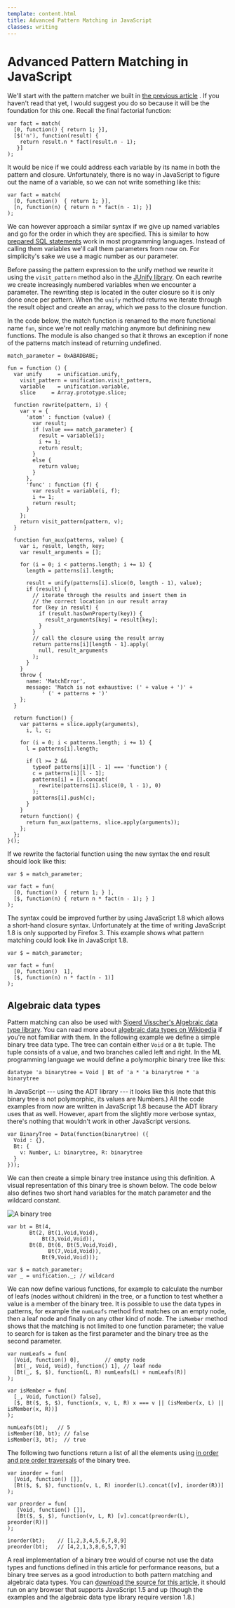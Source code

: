 ```yaml
---
template: content.html
title: Advanced Pattern Matching in JavaScript
classes: writing
---
```


# Advanced Pattern Matching in JavaScript

We'll start with the pattern matcher we built in [the previous article](pattern-matching.html) . If you haven't read that yet, I would suggest you do so because it will be the foundation for this one. Recall the final factorial function:

```
var fact = match(
  [0, function() { return 1; }],
  [$('n'), function(result) {
    return result.n * fact(result.n - 1);
   }]
);
```

It would be nice if we could address each variable by its name in both the pattern and closure. Unfortunately, there is no way in JavaScript to figure out the name of a variable, so we can not write something like this:

```
var fact = match(
  [0, function()  { return 1; }],
  [n, function(n) { return n * fact(n - 1); }]
);
```

We can however approach a similar syntax if we give up named variables and go for the order in which they are specified. This is similar to how [prepared <abbr>SQL</abrr> statements](http://java.sun.com/docs/books/tutorial/jdbc/basics/prepared.html) work in most programming languages. Instead of calling them variables we'll call them parameters from now on. For simplicity's sake we use a magic number as our parameter.

Before passing the pattern expression to the unify method we rewrite it using the `visit_pattern` method also in the [JUnify library](../projects/junify/). On each rewrite we create increasingly numbered variables when we encounter a parameter. The rewriting step is located in the outer closure so it is only done once per pattern. When the `unify` method returns we iterate through the result object and create an array, which we pass to the closure function.

In the code below, the match function is renamed to the more functional name `fun`, since we're not really matching anymore but definining new functions. The module is also changed so that it throws an exception if none of the patterns match instead of returning undefined.

```
match_parameter = 0xABADBABE;

fun = function () {
  var unify     = unification.unify,
    visit_pattern = unification.visit_pattern,
    variable    = unification.variable,
    slice     = Array.prototype.slice;

  function rewrite(pattern, i) {
    var v = {
      'atom' : function (value) {
        var result;
        if (value === match_parameter) {
          result = variable(i);
          i += 1;
          return result;
        }
        else {
          return value;
        }
      },
      'func' : function (f) {
        var result = variable(i, f);
        i += 1;
        return result;
      }
    };
    return visit_pattern(pattern, v);
  }

  function fun_aux(patterns, value) {
    var i, result, length, key;
    var result_arguments = [];

    for (i = 0; i < patterns.length; i += 1) {
      length = patterns[i].length;

      result = unify(patterns[i].slice(0, length - 1), value);
      if (result) {
        // iterate through the results and insert them in
        // the correct location in our result array
        for (key in result) {
          if (result.hasOwnProperty(key)) {
            result_arguments[key] = result[key];
          }
        }
        // call the closure using the result array
        return patterns[i][length - 1].apply(
          null, result_arguments
        );
      }
    }
    throw {
      name: 'MatchError',
      message: 'Match is not exhaustive: (' + value + ')' +
           ' (' + patterns + ')'
    };
  }

  return function() {
    var patterns = slice.apply(arguments),
      i, l, c;

    for (i = 0; i < patterns.length; i += 1) {
      l = patterns[i].length;

      if (l >= 2 &&
        typeof patterns[i][l - 1] === 'function') {
        c = patterns[i][l - 1];
        patterns[i] = [].concat(
          rewrite(patterns[i].slice(0, l - 1), 0)
        );
        patterns[i].push(c);
      }
    }
    return function() {
      return fun_aux(patterns, slice.apply(arguments));
    };
  };
}();
```

If we rewrite the factorial function using the new syntax the end result should look like this:

```
var $ = match_parameter;

var fact = fun(
  [0, function()  { return 1; } ],
  [$, function(n) { return n * fact(n - 1); } ]
);
```

The syntax could be improved further by using JavaScript 1.8 which allows a short-hand closure syntax. Unfortunately at the time of writing JavaScript 1.8 is only supported by Firefox 3. This example shows what pattern matching could look like in JavaScript 1.8.

```
var $ = match_parameter;

var fact = fun(
  [0, function()  1],
  [$, function(n) n * fact(n - 1)]
);
```

## Algebraic data types

Pattern matching can also be used with [Sjoerd Visscher's Algebraic data type library](http://w3future.com/weblog/stories/2008/06/16/adtinjs.xml). You can read more about [algebraic data types on Wikipedia](http://en.wikipedia.org/wiki/Algebraic_data_type) if you're not familiar with them. In the following example we define a simple binary tree data type. The tree can contain either `Void` or a `Bt` tuple. The tuple consists of a value, and two branches called left and right. In the ML programming language we would define a polymorphic binary tree like this:

```
datatype 'a binarytree = Void | Bt of 'a * 'a binarytree * 'a binarytree
```

In JavaScript --- using the <abbr>ADT</abbr> library --- it looks like this (note that this binary tree is not polymorphic, its values are Numbers.) All the code examples from now are written in JavaScript 1.8 because the <abbr>ADT</abbr> library uses that as well. However, apart from the slightly more verbose syntax, there's nothing that wouldn't work in other JavaScript versions.

```
var BinaryTree = Data(function(binarytree) ({
  Void : {},
  Bt: {
    v: Number, L: binarytree, R: binarytree
  }
}));
```

We can then create a simple binary tree instance using this definition. A visual representation of this binary tree is shown below. The code below also defines two short hand variables for the match parameter and the wildcard constant.

![A binary tree](/assets/images/btree.svg)

```
var bt = Bt(4,
       Bt(2, Bt(1,Void,Void),
           Bt(3,Void,Void)),
       Bt(8, Bt(6, Bt(5,Void,Void),
             Bt(7,Void,Void)),
           Bt(9,Void,Void)));

var $ = match_parameter;
var _ = unification._; // wildcard
```

We can now define various functions, for example to calculate the number of leafs (nodes without children) in the tree, or a function to test whether a value is a member of the binary tree. It is possible to use the data types in patterns, for example the `numLeafs` method first matches on an empty node, then a leaf node and finally on any other kind of node. The `isMember` method shows that the matching is not limited to one function parameter; the value to search for is taken as the first parameter and the binary tree as the second parameter.

```
var numLeafs = fun(
  [Void, function() 0],        // empty node
  [Bt(_, Void, Void), function() 1], // leaf node
  [Bt(_, $, $), function(L, R) numLeafs(L) + numLeafs(R)]
);

var isMember = fun(
  [_, Void, function() false],
  [$, Bt($, $, $), function(x, v, L, R) x === v || (isMember(x, L) || isMember(x, R))]
);

numLeafs(bt);   // 5
isMember(10, bt); // false
isMember(3, bt);  // true
```

The following two functions return a list of all the elements using [in order and pre order traversals](http://en.wikipedia.org/wiki/Tree_traversal#Traversal_methods) of the binary tree.

```
var inorder = fun(
  [Void, function() []],
  [Bt($, $, $), function(v, L, R) inorder(L).concat([v], inorder(R))]
);

var preorder = fun(
   [Void, function() []],
   [Bt($, $, $), function(v, L, R) [v].concat(preorder(L), preorder(R))]
);

inorder(bt);    // [1,2,3,4,5,6,7,8,9]
preorder(bt);   // [4,2,1,3,8,6,5,7,9]
```

A real implementation of a binary tree would of course not use the data types and functions defined in this article for performance reasons, but a binary tree serves as a good introduction to both pattern matching and algebraic data types. You can [download the source for this article](fun.js), it should run on any browser that supports JavaScript 1.5 and up (though the examples and the algebraic data type library require version 1.8.)
